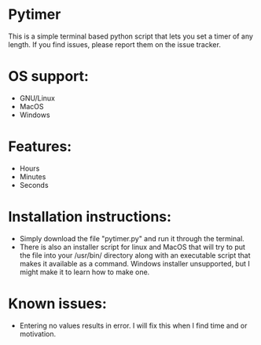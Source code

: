 # Pytimer
This is a simple terminal based python script that lets you set a timer of any length.
If you find issues, please report them on the issue tracker.

# OS support:
  <ul>
    <li>
      GNU/Linux
    </li>
    <li>
      MacOS
    </li>
    <li>
      Windows
    </li>
  </ul>
  
# Features: 
  <ul>
    <li>
      Hours
    </li>
    <li>
      Minutes
    </li>
    <li>
      Seconds
    </li>
  </ul>

# Installation instructions:
  <ul>
    <li>
      Simply download the file "pytimer.py" and run it through the terminal.
    </li>
    <li>
      There is also an installer script for linux and MacOS that will try to put the file into your /usr/bin/ directory along with an executable script that makes it available as a command.
      Windows installer unsupported, but I might make it to learn how to make one.
    </li>
  </ul>

# Known issues:
  <ul>
    <li>
      Entering no values results in error. I will fix this when I find time and or motivation.
    </li>
  </ul>
